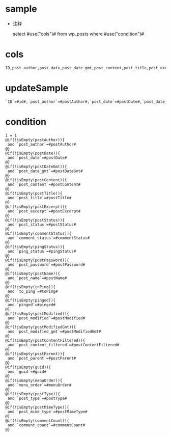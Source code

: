 sample
===
* 注释

	select #use("cols")# from wp_posts where #use("condition")#

cols
===

	ID,post_author,post_date,post_date_gmt,post_content,post_title,post_excerpt,post_status,comment_status,ping_status,post_password,post_name,to_ping,pinged,post_modified,post_modified_gmt,post_content_filtered,post_parent,guid,menu_order,post_type,post_mime_type,comment_count

updateSample
===

	`ID`=#id#,`post_author`=#postAuthor#,`post_date`=#postDate#,`post_date_gmt`=#postDateGmt#,`post_content`=#postContent#,`post_title`=#postTitle#,`post_excerpt`=#postExcerpt#,`post_status`=#postStatus#,`comment_status`=#commentStatus#,`ping_status`=#pingStatus#,`post_password`=#postPassword#,`post_name`=#postName#,`to_ping`=#toPing#,`pinged`=#pinged#,`post_modified`=#postModified#,`post_modified_gmt`=#postModifiedGmt#,`post_content_filtered`=#postContentFiltered#,`post_parent`=#postParent#,`guid`=#guid#,`menu_order`=#menuOrder#,`post_type`=#postType#,`post_mime_type`=#postMimeType#,`comment_count`=#commentCount#

condition
===

	1 = 1  
	@if(!isEmpty(postAuthor)){
	 and `post_author`=#postAuthor#
	@}
	@if(!isEmpty(postDate)){
	 and `post_date`=#postDate#
	@}
	@if(!isEmpty(postDateGmt)){
	 and `post_date_gmt`=#postDateGmt#
	@}
	@if(!isEmpty(postContent)){
	 and `post_content`=#postContent#
	@}
	@if(!isEmpty(postTitle)){
	 and `post_title`=#postTitle#
	@}
	@if(!isEmpty(postExcerpt)){
	 and `post_excerpt`=#postExcerpt#
	@}
	@if(!isEmpty(postStatus)){
	 and `post_status`=#postStatus#
	@}
	@if(!isEmpty(commentStatus)){
	 and `comment_status`=#commentStatus#
	@}
	@if(!isEmpty(pingStatus)){
	 and `ping_status`=#pingStatus#
	@}
	@if(!isEmpty(postPassword)){
	 and `post_password`=#postPassword#
	@}
	@if(!isEmpty(postName)){
	 and `post_name`=#postName#
	@}
	@if(!isEmpty(toPing)){
	 and `to_ping`=#toPing#
	@}
	@if(!isEmpty(pinged)){
	 and `pinged`=#pinged#
	@}
	@if(!isEmpty(postModified)){
	 and `post_modified`=#postModified#
	@}
	@if(!isEmpty(postModifiedGmt)){
	 and `post_modified_gmt`=#postModifiedGmt#
	@}
	@if(!isEmpty(postContentFiltered)){
	 and `post_content_filtered`=#postContentFiltered#
	@}
	@if(!isEmpty(postParent)){
	 and `post_parent`=#postParent#
	@}
	@if(!isEmpty(guid)){
	 and `guid`=#guid#
	@}
	@if(!isEmpty(menuOrder)){
	 and `menu_order`=#menuOrder#
	@}
	@if(!isEmpty(postType)){
	 and `post_type`=#postType#
	@}
	@if(!isEmpty(postMimeType)){
	 and `post_mime_type`=#postMimeType#
	@}
	@if(!isEmpty(commentCount)){
	 and `comment_count`=#commentCount#
	@}
	
